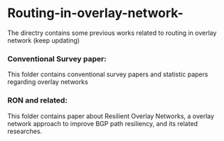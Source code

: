 # Routing-in-overlay-network-
The directry contains some previous works related to routing in overlay network (keep updating)

### Conventional Survey paper:<br/>
This folder contains conventional survey papers and statistic papers regarding overlay networks

### RON and related:<br/>
This folder contains paper about Resilient Overlay Networks, a overlay network approach to improve BGP path resiliency, and its related researches.
